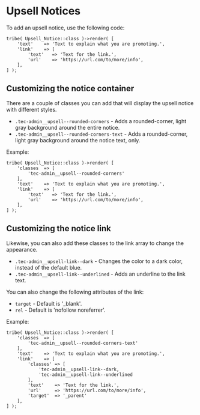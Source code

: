 # Upsell Notices

To add an upsell notice, use the following code:

```
tribe( Upsell_Notice::class )->render( [
	'text'    => 'Text to explain what you are promoting.',
	'link'    => [
		'text'   => 'Text for the link.',
		'url'    => 'https://url.com/to/more/info',
	],
] );
```

## Customizing the notice container

There are a couple of classes you can add that will display the upsell notice with different styles.

- `.tec-admin__upsell--rounded-corners` - Adds a rounded-corner, light gray background around the entire notice.
- `.tec-admin__upsell--rounded-corners-text` - Adds a rounded-corner, light gray background around the notice text, only.

Example:
```
tribe( Upsell_Notice::class )->render( [
	'classes  => [
		'tec-admin__upsell--rounded-corners'
	],
	'text'    => 'Text to explain what you are promoting.',
	'link'    => [
		'text'   => 'Text for the link.',
		'url'    => 'https://url.com/to/more/info',
	],
] );
```

## Customizing the notice link

Likewise, you can also add these classes to the link array to change the appearance.

- `.tec-admin__upsell-link--dark` - Changes the color to a dark color, instead of the default blue.
- `.tec-admin__upsell-link--underlined` - Adds an underline to the link text.

You can also change the following attributes of the link:

- `target` - Default is '_blank'.
- `rel` - Default is 'nofollow noreferrer'.

Example:
```
tribe( Upsell_Notice::class )->render( [
	'classes  => [
		'tec-admin__upsell--rounded-corners-text'
	],
	'text'    => 'Text to explain what you are promoting.',
	'link'    => [
		'classes' => [
			'tec-admin__upsell-link--dark,
			'tec-admin__upsell-link--underlined
		],
		'text'    => 'Text for the link.',
		'url'     => 'https://url.com/to/more/info',
		'target'  => '_parent'
	],
] );
```